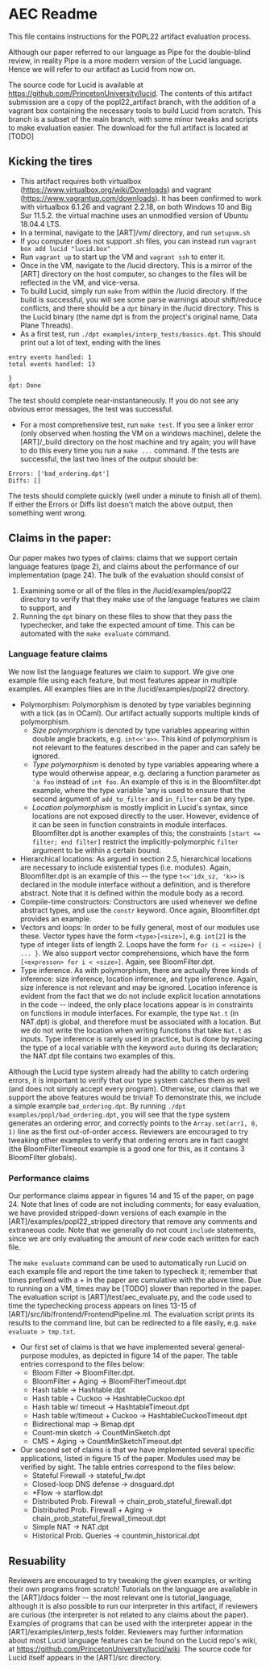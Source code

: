 # AEC Readme
This file contains instructions for the POPL22 artifact evaluation process.

Although our paper referred to our language as Pipe for the double-blind
review, in reality Pipe is a more modern version of the Lucid language. Hence we will
refer to our artifact as Lucid from now on.

The source code for Lucid is available at https://github.com/PrincetonUniversity/lucid.
The contents of this artifact submission are a copy of the popl22_artifact branch, with the addition of
a vagrant box containing the necessary tools to build Lucid from scratch. This branch is a subset of the
main branch, with some minor tweaks and scripts to make evaluation easier. The download for the full
artifact is located at [TODO]

## Kicking the tires
* This artifact requires both virtualbox (https://www.virtualbox.org/wiki/Downloads) and vagrant (https://www.vagrantup.com/downloads). It has been confirmed to work with virtualbox 6.1.26 and vagrant 2.2.18, on both Windows 10 and Big Sur 11.5.2. the virtual machine uses an unmodified version of Ubuntu 18.04.4 LTS.
* In a terminal, navigate to the [ART]/vm/ directory, and run `setupvm.sh`
* If you computer does not support .sh files, you can instead run `vagrant box add lucid "lucid.box"`
* Run `vagrant up` to start up the VM and `vagrant ssh` to enter it.
* Once in the VM, navigate to the /lucid directory. This is a mirror of the [ART] directory on the host computer,
so changes to the files will be reflected in the VM, and vice-versa.
* To build Lucid, simply run `make` from within the /lucid directory. If the build is successful, you
will see some parse warnings about shift/reduce conflicts, and there should be a `dpt` binary in the /lucid directory.
This is the Lucid binary (the name dpt is from the project's original name, Data Plane Threads).
* As a first test, run `./dpt examples/interp_tests/basics.dpt`. This should print out a lot of text, ending with the lines

```
entry events handled: 1
total events handled: 13

}
dpt: Done
```
The test should complete near-instantaneously. If you do not see any obvious error messages, the test was successful.
* For a most comprehensive test, run `make test`. If you see a linker error (only observed when hosting the VM on a windows machine), delete the [ART]/_build directory on the host machine and try again; you will have to do this every time you run a `make ...` command. If the tests are successful, the last two
lines of the output should be:

```
Errors: ['bad_ordering.dpt']
Diffs: []
```
The tests should complete quickly (well under a minute to finish all of them). If either the Errors or Diffs list doesn't match the above output, then something went wrong.

## Claims in the paper:
Our paper makes two types of claims: claims that we support certain language features (page 2), and claims about
the performance of our implementation (page 24). The bulk of the evaluation should consist of
1. Examining some or all of the files in the /lucid/examples/popl22 directory to verify that they make use of the language features we claim to support, and
2. Running the `dpt` binary on these files to show that they pass the typechecker, and take the expected amount of time. This can be automated with the `make evaluate` command.

### Language feature claims
We now list the language features we claim to support. We give one example file using each feature, but most features appear in
multiple examples. All examples files are in the /lucid/examples/popl22 directory.
* Polymorphism: Polymorphism is denoted by type variables beginning with a tick (as in OCaml). Our artifact actually supports
multiple kinds of polymorphism.
  * _Size polymorphism_ is denoted by type variables appearing within double angle brackets, e.g. `int<<'a>>`. This kind of polymorphism is not relevant to the features described in the paper and can safely be ignored.
  * _Type polymorphism_ is denoted by type variables appearing where a type would otherwise appear, e.g. declaring a function parameter as `'a foo` instead of `int foo`. An example of this is in the Bloomfilter.dpt example, where the type variable 'any is used to ensure that the second argument of `add_to_filter` and `in_filter` can be any type.
  * _Location polymorphism_ is mostly implicit in Lucid's syntax, since locations are not exposed directly to the user. However, evidence of it can be seen in function constraints in module interfaces. Bloomfilter.dpt is another examples of this; the constraints `[start <= filter; end filter]` restrict the implicitly-polymorphic `filter` argument to be within a certain bound.
* Hierarchical locations: As argued in section 2.5, hierarchical locations are necessary to include existential types (i.e. modules). Again, Bloomfilter.dpt is an example of this -- the type `t<<'idx_sz, 'k>>` is declared in the module interface without a definition, and is therefore abstract. Note that it is defined within the module body as a record.
* Compile-time constructors: Constructors are used whenever we define abstract types, and use the `constr` keyword. Once again, Bloomfilter.dpt provides an example.
* Vectors and loops: In order to be fully general, most of our modules use these. Vector types have the form `<type>[<size>]`, e.g. `int[2]` is the type of integer lists of length 2. Loops have the form `for (i < <size>) { ... }`. We also support vector comprehensions, which have the form `[<expresson> for i < <size>]`. Again, see BloomFilter.dpt.
* Type inference. As with polymorphism, there are actually three kinds of inference: size inference, location inference, and type inference. Again, size inference is not relevant and may be ignored. Location inference is evident from the fact that we do not include explicit location annotations in the code -- indeed, the only place locations appear is in constraints on functions in module interfaces. For example, the type `Nat.t` (in NAT.dpt) is global, and therefore must be associated with a location. But we do not write the location when writing functions that take `Nat.t` as inputs. Type inference is rarely used in practice, but is done by replacing the type of a local variable with the keyword `auto` during its declaration; the NAT.dpt file contains two examples of this.

Although the Lucid type system already had the ability to catch ordering errors, it is important to verify that our type system
catches them as well (and does not simply accept every program). Otherwise, our claims that we support the above features
would be trivial! To demonstrate this, we include a simple example `bad_ordering.dpt`. By running `./dpt examples/popl/bad_ordering.dpt`, you will see that the type system generates an ordering error, and correctly points to the `Array.set(arr1, 0, 1)` line as the first out-of-order access. Reviewers are encouraged to try tweaking other examples to verify that ordering errors are in fact caught (the BloomFilterTimeout example is a good one for this, as it contains 3 BloomFilter globals).

### Performance claims
Our performance claims appear in figures 14 and 15 of the paper, on page 24. Note that lines of code are not including comments; for easy evaluation, we have provided stripped-down versions of each example in the [ART]/examples/popl22_stripped directory that remove any comments and extraneous code. Note that we generally do not count `include` statements, since we are only evaluating the amount of _new_ code each written for each file.

The `make evaluate` command can be used to automatically run Lucid on each example file and report the time taken to typecheck it; remember that times prefixed with a + in the paper are cumulative with the above time. Due to running on a VM, times may be [TODO] slower than reported in the paper. The evaluation script is [ART]/test/aec_evaluate.py, and the code used to time the typechecking process appears on lines 13-15 of [ART]/src/lib/frontend/FrontendPipeline.ml. The evaluation script prints its results to the command line, but can be redirected to a file easily, e.g. `make evaluate > tmp.txt`.
* Our first set of claims is that we have implemented several general-purpose modules, as depicted in figure 14 of the paper. The table entries correspond to the files below:
  * Bloom Filter -> BloomFilter.dpt.
  * BloomFilter + Aging -> BloomFilterTimeout.dpt
  * Hash table -> Hashtable.dpt
  * Hash table + Cuckoo -> HashtableCuckoo.dpt
  * Hash table w/ timeout -> HashtableTimeout.dpt
  * Hash table w/timeout + Cuckoo -> HashtableCuckooTimeout.dpt
  * Bidirectional map -> Bimap.dpt
  * Count-min sketch -> CountMinSketch.dpt
  * CMS + Aging -> CountMinSketchTimeout.dpt
* Our second set of claims is that we have implemented several specific applications, listed in figure 15 of the paper. Modules used may be verified by sight. The table entries correspond to the files below:
  * Stateful Firewall -> stateful_fw.dpt
  * Closed-loop DNS defense -> dnsguard.dpt
  * *Flow -> starflow.dpt
  * Distributed Prob. Firewall -> chain_prob_stateful_firewall.dpt
  * Distributed Prob. Firewall + Aging -> chain_prob_stateful_firewall_timeout.dpt
  * Simple NAT -> NAT.dpt
  * Historical Prob. Queries -> countmin_historical.dpt

## Resuability
Reviewers are encouraged to try tweaking the given examples, or writing their own programs from scratch! Tutorials on the language are available in the [ART]/docs folder -- the most relevant one is tutorial_language, although it is also possible to run our interpreter in this artifact, if reviewers are curious (the interpreter is not related to any claims about the paper). Examples of programs that can be used with the interpreter appear in the [ART]/examples/interp_tests folder. Reviewers may further information about most Lucid language features can be found on the Lucid repo's wiki, at https://github.com/PrincetonUniversity/lucid/wiki. The source code for Lucid itself appears in the [ART]/src directory.
